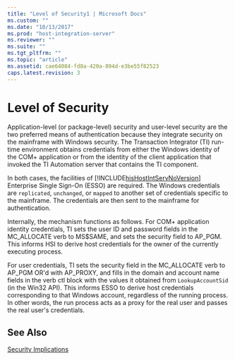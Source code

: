 ```yaml
---
title: "Level of Security1 | Microsoft Docs"
ms.custom: ""
ms.date: "10/13/2017"
ms.prod: "host-integration-server"
ms.reviewer: ""
ms.suite: ""
ms.tgt_pltfrm: ""
ms.topic: "article"
ms.assetid: cae64084-fd8a-420a-894d-e3be55f82523
caps.latest.revision: 3
---
```

# Level of Security
Application-level (or package-level) security and user-level security are the two preferred means of authentication because they integrate security on the mainframe with Windows security. The Transaction Integrator (TI) run-time environment obtains credentials from either the Windows identity of the COM+ application or from the identity of the client application that invoked the TI Automation server that contains the TI component.  
  
 In both cases, the facilities of [!INCLUDE[hisHostIntServNoVersion](../core/includes/hishostintservnoversion-md.md)] Enterprise Single Sign-On (ESSO) are required. The Windows credentials are `replicated`, `unchanged`, or `mapped` to another set of credentials specific to the mainframe. The credentials are then sent to the mainframe for authentication.  
  
 Internally, the mechanism functions as follows. For COM+ application identity credentials, TI sets the user ID and password fields in the MC_ALLOCATE verb to MS$SAME, and sets the security field to AP_PGM. This informs HSI to derive host credentials for the owner of the currently executing process.  
  
 For user credentials, TI sets the security field in the MC_ALLOCATE verb to AP_PGM OR'd with AP_PROXY, and fills in the domain and account name fields in the verb ctl block with the values it obtained from `LookupAccountSid` (in the Win32 API). This informs ESSO to derive host credentials corresponding to that Windows account, regardless of the running process. In other words, the run process acts as a proxy for the real user and passes the real user's credentials.  
  
## See Also  
 [Security Implications](../core/security-implications.md)